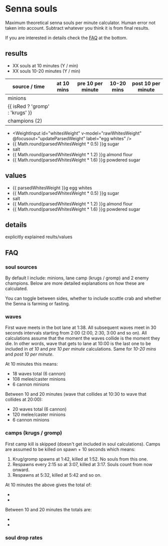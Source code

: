 <script setup lang="ts">
import { ref } from 'vue';

import WeightInput from '../components/WeightInput.vue';
import SideToggle from '../components/SideToggle.vue';

const isRed = ref(false);
const includeScuttle = ref(false);
const isFarming = ref(false);

const minionsWavesAt10 = 1
const minionWavesBetween10And20 = 2
const cannonWavesAt10 = 5
const cannonWavesBetween10And20 = 5

const rawWhitesWeight = ref(90);
const parsedWhitesWeight = ref(90);

function updateParsedWeight() {
  parsedWhitesWeight.value = rawWhitesWeight.value;
}
</script>

# Senna souls

Maximum theoretical senna souls per minute calculator. Human error not taken into account. Subtract whatever you think it is from final results.

If you are interested in details check the [FAQ](#faq) at the bottom.

## results

<side-toggle id="sideToggle" v-model="isRed" title="side" false-label="blue" true-label="red" />
<side-toggle id="fastingToggle" v-model="isFarming" title="farming style" false-label="fasting" true-label="farming" />
<side-toggle id="scuttleToggle" v-model="includeScuttle" title="include scuttle" false-label="no" true-label="yes" />

- XX souls at 10 minutes (Y / min)
- XX souls 10-20 minutes (Y / min)

| source / time                   | at 10 mins | pre 10 per minute | 10-20 mins | post 10 per minute |
|---------------------------------|------------|-------------------|------------|--------------------|
| minions                         |            |                   |            |                    |
| {{ isRed ? 'gromp' : 'krugs' }} |            |                   |            |                    |
| champions (2)                   |            |                   |            |                    |

- <WeightInput id="whitesWeight" v-model="rawWhitesWeight" @focusout="updateParsedWeight" label="egg whites" />
- {{ Math.round(parsedWhitesWeight * 0.5) }}g sugar
- salt
- {{ Math.round(parsedWhitesWeight * 1.2) }}g almond flour
- {{ Math.round(parsedWhitesWeight * 1.6) }}g powdered sugar

## values

- {{ parsedWhitesWeight }}g egg whites
- {{ Math.round(parsedWhitesWeight * 0.5) }}g sugar
- salt
- {{ Math.round(parsedWhitesWeight * 1.2) }}g almond flour
- {{ Math.round(parsedWhitesWeight * 1.6) }}g powdered sugar

## details

explicitly explained reults/values

## FAQ

### soul sources

By default I include: minions, lane camp (krugs / gromp) and 2 enemy champions. Below are more detailed explanations on how these are calculated.

You can toggle between sides, whether to include scuttle crab and whether the Senna is farming or fasting.

### waves

First wave meets in the bot lane at 1:38. All subsequent waves meet in 30 seconds intervals starting from 2:00 (2:00, 2:30, 3:00 and so on). All calculations assume that the moment the waves collide is the moment they die. In other words, wave that gets to lane at 10:00 is the last one to be included in _at 10_ and _pre 10 per minute_ calculations. Same for _10-20 mins_ and _post 10 per minute_.

At 10 minutes this means:

- 18 waves total (6 cannon)
- 108 melee/caster minions
- 6 cannon minions

Between 10 and 20 minutes (wave that collides at 10:30 to wave that collides at 20:00):

- 20 waves total (6 cannon)
- 120 melee/caster minions
- 6 cannon minions

### camps (krugs / gromp)

First camp kill is skipped (doesn't get included in soul calculations). Camps are assumed to be killed on spawn + 10 seconds which means:

1. Krug/gromp spawns at 1:42, killed at 1:52. No souls from this one.
2. Respawns every 2:15 so at 3:07, killed at 3:17. Souls count from now onward.
3. Respawns at 5:32, killed at 5:42 and so on.

At 10 minutes the above gives the total of:

- 
- 

Between 10 and 20 minutes the totals are:

- 
- 

### soul drop rates

